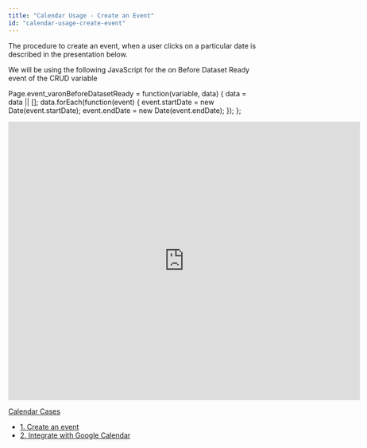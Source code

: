 ```yaml
---
title: "Calendar Usage - Create an Event"
id: "calendar-usage-create-event"
---
```


The procedure to create an event, when a user clicks on a particular date is described in the presentation below.

We will be using the following JavaScript for the on Before Dataset Ready event of the CRUD variable

Page.event\_varonBeforeDatasetReady = function(variable, data) {
        data = data || \[\];
        data.forEach(function(event) {
            event.startDate = new Date(event.startDate);
            event.endDate = new Date(event.endDate);
        });
    };

<iframe width="708" height="560" src="https://docs.google.com/presentation/d/e/2PACX-1vQ_wvcYti0_pcX6CQSYhRjaXxC0VeOfIQGm0cGW9AlDUZ_PjcxA0m6ifob35W4IYZ4ERTKfzaQrqG9-/embed?start=false&amp;loop=false&amp;delayms=3000" frameborder="0" allowfullscreen="allowfullscreen" mozallowfullscreen="mozallowfullscreen" webkitallowfullscreen="webkitallowfullscreen"></iframe>

[Calendar Cases](/learn/app-development/widgets/form-widgets/calendar/#use-cases)

- [1\. Create an event](/learn/how-tos/calendar-usage-create-event/)
- [2\. Integrate with Google Calendar](/learn/how-tos/calender-usage-google-calendar-integration/)
